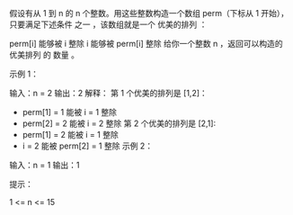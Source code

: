 假设有从 1 到 n 的 n 个整数。用这些整数构造一个数组 perm（下标从 1 开始），只要满足下述条件 之一 ，该数组就是一个
优美的排列 ：

perm[i] 能够被 i 整除
i 能够被 perm[i] 整除
给你一个整数 n ，返回可以构造的 优美排列 的 数量 。

示例 1：

输入：n = 2
输出：2
解释：
第 1 个优美的排列是 [1,2]：

- perm[1] = 1 能被 i = 1 整除
- perm[2] = 2 能被 i = 2 整除
  第 2 个优美的排列是 [2,1]:
- perm[1] = 2 能被 i = 1 整除
- i = 2 能被 perm[2] = 1 整除
  示例 2：

输入：n = 1
输出：1

提示：

1 <= n <= 15
